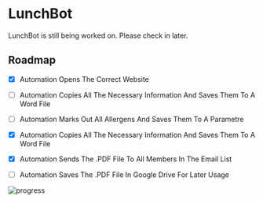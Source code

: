 # LunchBot

LunchBot is still being worked on. Please check in later.

<!-- ROADMAP -->
## Roadmap

- [X] Automation Opens The Correct Website
- [ ] Automation Copies All The Necessary Information And Saves Them To A Word File
- [ ] Automation Marks Out All Allergens And Saves Them To A Parametre
- [x] Automation Copies All The Necessary Information And Saves Them To A Word File
- [x] Automation Sends The .PDF File To All Members In The Email List
- [ ] Automation Saves The .PDF File In Google Drive For Later Usage



![progress](https://user-images.githubusercontent.com/46250017/225297875-90406ae0-f151-440d-bc85-1ec021d752e8.gif)


